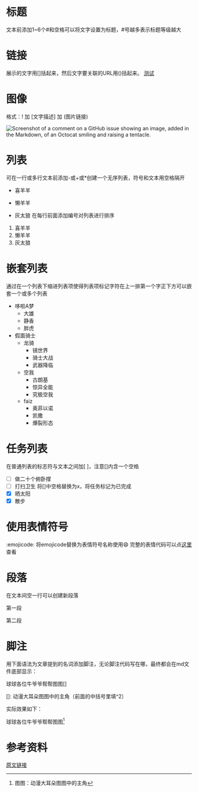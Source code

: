 # 标题
文本前添加1~6个#和空格可以将文字设置为标题，#号越多表示标题等级越大

# 链接
展示的文字用[]括起来，然后文字要关联的URL用()括起来。
[测试](http://www.ever2022.com)

# 图像
格式：! 加 [文字描述] 加 (图片链接)

![Screenshot of a comment on a GitHub issue showing an image, added in the Markdown, of an Octocat smiling and raising a tentacle.](https://myoctocat.com/assets/images/base-octocat.svg)
<picture>
  <source media="(prefers-color-scheme: dark)" srcset="https://user-images.githubusercontent.com/25423296/163456776-7f95b81a-f1ed-45f7-b7ab-8fa810d529fa.png">
</picture>

# 列表
可在一行或多行文本前添加-或+或*创建一个无序列表，符号和文本用空格隔开
* 喜羊羊
- 懒羊羊
+ 灰太狼
在每行前面添加编号对列表进行排序
1. 喜羊羊
2. 懒羊羊
3. 灰太狼

# 嵌套列表
通过在一个列表下缩进列表项使得列表项标记字符在上一排第一个字正下方可以嵌套一个或多个列表
* 哆啦A梦
  * 大雄
  * 静香
  * 胖虎
* 假面骑士
  * 龙骑
    - 镜世界
    - 骑士大战
    - 武器降临
  * 空我
    + 古朗基
    + 惊异全能
    + 究极空我
  * faiz
    + 奥菲以诺
    + 凯撒
    + 爆裂形态

# 任务列表
在普通列表的标志符与文本之间加[ ]，注意[]内含一个空格
- [ ] 做二十个俯卧撑
- [ ] 打扫卫生
将[]中空格替换为x，将任务标记为已完成
- [x] 晒太阳
- [x] 散步

# 使用表情符号
:emojicode:  将emojicode替换为表情符号名称使用:smile:
完整的表情代码可以点[这里](https://github.com/ikatyang/emoji-cheat-sheet/blob/master/README.md)查看

# 段落
在文本间空一行可以创建新段落

第一段

第二段

# 脚注
用下面语法为文章提到的名词添加脚注，无论脚注代码写在哪，最终都会在md文件底部显示：

球球各位牛爷爷帮帮图图[]

[]: 动漫大耳朵图图中的主角（前面的中括号里填^2）

实际效果如下：

球球各位牛爷爷帮帮图图[^2]

[^2]: 图图：动漫大耳朵图图中的主角

# 参考资料
[原文链接](https://docs.github.com/zh/get-started/writing-on-github/getting-started-with-writing-and-formatting-on-github/basic-writing-and-formatting-syntax)


